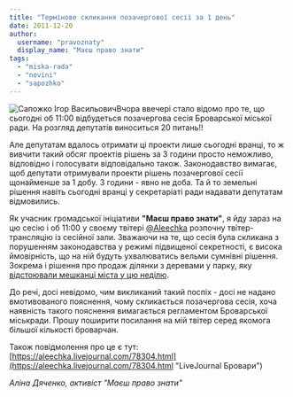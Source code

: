 ```yaml
---
title: "Термінове скликання позачергової сесії за 1 день"
date: 2011-12-20
author: 
  username: "pravoznaty"
  display_name: "Маєш право знати"
tags: 
  - "miska-rada"
  - "novini"
  - "sapozhko"
---
```


![](https://mpz.brovary.org/wp-content/uploads/2011/12/Igor-Sapozhko.jpg "Сапожко Ігор Васильович")Вчора ввечері стало відомо про те, що сьогодні об 11:00 відбудеться позачергова сесія Броварської міської ради. На розгляд депутатів виноситься 20 питань!!

Але депутатам вдалось отримати ці проекти лише сьогодні вранці, то ж вивчити такий обсяг проектів рішень за 3 години просто неможливо, відповідно і голосувати відповідально також. Законодавство вимагає, щоб депутати отримували проекти рішень <!--more-->позачергової сесії щонайменше за 1 добу. З години - явно не доба. Та й то земельні рішення навіть сьогодні вранці у секретаріаті ради надавати депутатам відмовились.

Як учасник громадської ініціативи **"Маєш право знати"**, я йду зараз на цю сесію і об 11:00 у своєму твітері [@Aleechka](https://twitter.com/aleechka "Twitter Aleechka") розпочну твітер-трансляцію із сесійної зали. Зважаючи на те, що сесія була скликана з порушенням законодавства у режимі підвищеної секретності, є висока ймовірність, що на ній будуть ухвалюватись вельми сумнівні рішення. Зокрема і рішення про продаж ділянки з деревами у парку, яку [відстоювали мешканці міста у цю неділю](https://gazeta.ua/articles/politics/_u-brovarah-regional-privatizuvav-park-lyudi-vistupili-z-protestom/414869 "Броварчани захищають парк Перемога").

До речі, досі невідомо, чим викликаний такий поспіх - досі не надано вмотивованого пояснення, чому скликається позачергова сесія, хоча наявність такого пояснення вимагається регламентом Броварської міськради. Прошу поширити посилання на мій твітер серед якомога більшої кількості броварчан.

Також повідмолення про це є тут: [https://aleechka.livejournal.com/78304.html](https://aleechka.livejournal.com/78304.html "LiveJournal Бровари")

_Аліна Дяченко, активіст "Маєш право знати"_
